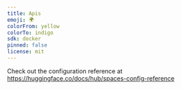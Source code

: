 ```yaml
---
title: Apis
emoji: 🌍
colorFrom: yellow
colorTo: indigo
sdk: docker
pinned: false
license: mit
---
```


Check out the configuration reference at https://huggingface.co/docs/hub/spaces-config-reference
